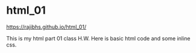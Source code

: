 # html_01

https://rajibhs.github.io/html_01/

This is my html part 01 class H.W.
Here is basic html code and some inline css.
